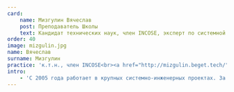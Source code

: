 ```yaml
---
card:
    name: Мизгулин Вячеслав
    post: Преподаватель Школы
    text: Кандидат технических наук, член INCOSE, эксперт по системной инженерии.
order: 40
image: mizgulin.jpg
name: Вячеслав
surname: Мизгулин
practice: 'к.т.н., член INCOSE<br><a href="http://mizgulin.beget.tech/" target="_blank">персональный сайт</a>'
intro:
    - 'С 2005 года работает в крупных системно-инженерных проектах. За это время успел основать первую в России магистратуру по системной инженерии в УрФУ, написать книгу <a href="https://ridero.ru/books/sistemnyi_inzhener/" target="_blank">«Системный инженер. Как начать карьеру в новом технологическом укладе»</a>, а в 2018 году стать президентом INCOSE RUS.'
---
```

